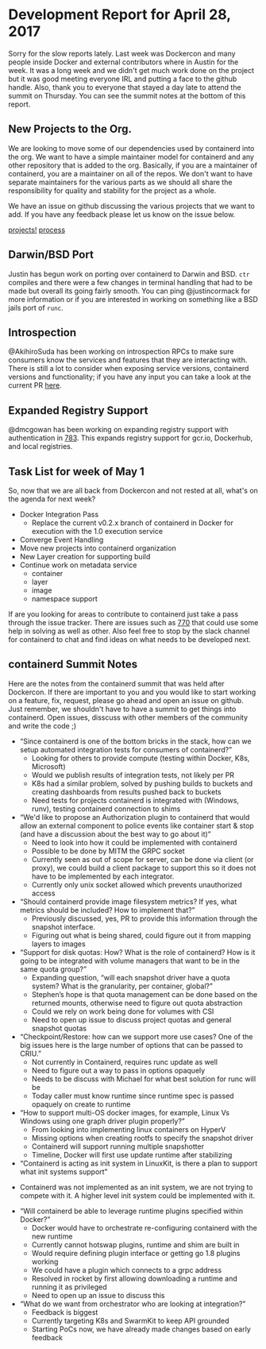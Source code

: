 # Development Report for April 28, 2017

Sorry for the slow reports lately.  Last week was Dockercon and many people inside Docker and external contributors where in Austin for the week.  It was a long week and we didn't get much work done on the project but it was good meeting everyone IRL and putting a face to the github handle.  Also, thank you to everyone that stayed a day late to attend the summit on Thursday.  You can see the summit notes at the bottom of this report.

## New Projects to the Org.

We are looking to move some of our dependencies used by containerd into the org.  We want to have a simple maintainer model for containerd and any other repository that is added to the org.  Basically, if you are a maintainer of containerd, you are a maintainer on all of the repos.  We don't want to have separate maintainers for the various parts as we should all share the responsibility for quality and stability for the project as a whole.

We have an issue on github discussing the various projects that we want to add.  If you have any feedback please let us know on the issue below.

[projects!](https://github.com/demonoid81/containerd/issues/772)
[process](https://github.com/demonoid81/containerd/pull/779)

## Darwin/BSD Port

Justin has begun work on porting over containerd to Darwin and BSD.  `ctr` compiles and there were a few changes in terminal handling that had to be made but overall its going fairly smooth.  You can ping @justincormack for more information or if you are interested in working on something like a BSD jails port of `runc`.

## Introspection

@AkihiroSuda has been working on introspection RPCs to make sure consumers know the services and features that they are interacting with.  There is still a lot to consider when exposing service versions, containerd versions and functionality; if you have any input you can take a look at the current PR [here](https://github.com/demonoid81/containerd/pull/776).

## Expanded Registry Support

@dmcgowan has been working on expanding registry support with authentication in [783](https://github.com/demonoid81/containerd/pull/783).  This expands registry support for gcr.io, Dockerhub, and local registries.


## Task List for week of May 1

So, now that we are all back from Dockercon and not rested at all, what's on the agenda for next week?

* Docker Integration Pass
	- Replace the current v0.2.x branch of containerd in Docker for execution with the 1.0 execution service
* Converge Event Handling
* Move new projects into containerd organization
* New Layer creation for supporting build
* Continue work on metadata service
	- container
	- layer
	- image
	- namespace support

If are you looking for areas to contribute to containerd just take a pass through the issue tracker.  There are issues such as [770](https://github.com/demonoid81/containerd/issues/770) that could use some help in solving as well as other.  Also feel free to stop by the slack channel for containerd to chat and find ideas on what needs to be developed next.

## containerd Summit Notes

Here are the notes from the containerd summit that was held after Dockercon.  If there are important to you and you would like to start working on a feature, fix, request, please go ahead and open an issue on github.  Just remember, we shouldn't have to have a summit to get things into containerd.  Open issues, disscuss with other members of the community and write the code ;)

* “Since containerd is one of the bottom bricks in the stack, how can we setup automated integration tests for consumers of containerd?”
	- Looking for others to provide compute (testing within Docker, K8s, Microsoft)
	- Would we publish results of integration tests, not likely per PR
	- K8s had a similar problem, solved by pushing builds to buckets and creating dashboards from results pushed back to buckets
	- Need tests for projects containerd is integrated with (Windows, runv), testing containerd connection to shims
* “We'd like to propose an Authorization plugin to containerd that would allow an external component to police events like container start & stop (and have a discussion about the best way to go about it)”
	- Need to look into how it could be implemented with containerd
	- Possible to be done by MITM the GRPC socket
	- Currently seen as out of scope for server, can be done via client (or proxy), we could build a client package to support this so it does not have to be implemented by each integrator.
	- Currently only unix socket allowed which prevents unauthorized access
* “Should containerd provide image filesystem metrics? If yes, what metrics should be included? How to implement that?”
	- Previously discussed, yes, PR to provide this information through the snapshot interface.
	- Figuring out what is being shared, could figure out it from mapping layers to images
* “Support for disk quotas: How? What is the role of containerd? How is it going to be integrated with volume managers that want to be in the same quota group?”
	- Expanding question, “will each snapshot driver have a quota system? What is the granularity, per container, global?”
	- Stephen’s hope is that quota management can be done based on the returned mounts, otherwise need to figure out quota abstraction
	- Could we rely on work being done for volumes with CSI
	- Need to open up issue to discuss project quotas and general snapshot quotas
* “Checkpoint/Restore: how can we support more use cases? One of the big issues here is the large number of options that can be passed to CRIU.”
	- Not currently in Containerd, requires runc update as well
	- Need to figure out a way to pass in options opaquely
	- Needs to be discuss with Michael for what best solution for runc will be
	- Today caller must know runtime since runtime spec is passed opaquely on create to runtime
* “How to support multi-OS docker images, for example, Linux Vs Windows using one graph driver plugin properly?”
	- From looking into implementing linux containers on HyperV
	- Missing options when creating rootfs to specify the snapshot driver
	- Containerd will support running multiple snapshotter
	- Timeline, Docker will first use update runtime after stabilizing
* “Containerd is acting as init system in LinuxKit, is there a plan to support what init systems support”
-	 Containerd was not implemented as an init system, we are not trying to compete with it. A higher level init system could be implemented with it.
* “Will containerd be able to leverage runtime plugins specified within Docker?”
	- Docker would have to orchestrate re-configuring containerd with the new runtime
	- Currently cannot hotswap plugins, runtime and shim are built in
	- Would require defining plugin interface or getting go 1.8 plugins working
	- We could have a plugin which connects to a grpc address
	- Resolved in rocket by first allowing downloading a runtime and running it as privileged
	- Need to open up an issue to discuss this
* “What do we want from orchestrator who are looking at integration?”
	- Feedback is biggest
	- Currently targeting K8s and SwarmKit to keep API grounded
	- Starting PoCs now, we have already made changes based on early feedback
